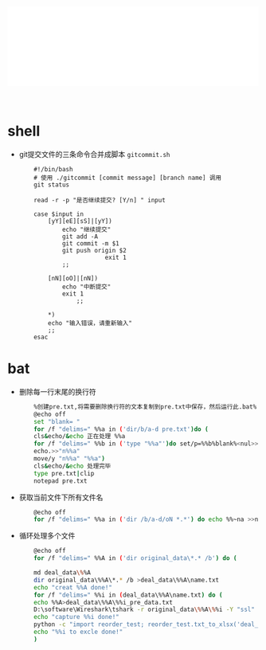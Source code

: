 <div id="navifation" class='headbar'>
    <iframe id='head' align="center" width="100%" height="160" src="others_show.html"  frameborder="no" border="0" marginwidth="0" marginheight="px" scrolling="no" ></iframe>
</div>
<style>
    .headbar{text-align:center}
    .iframe{margin:0 auto;}
</style>
<script>
    var oDiv = document.getElementById('head');
    oDiv.style.position = 'fixed'; oDiv.style.top = '0px'; oDiv.style.left = '0px';
</script>
<br><br>
<!-- ___________________________________________ -->
<!-- ___________________________________________ -->


# shell

* git提交文件的三条命令合并成脚本 ``gitcommit.sh``

    ```shell
        #!/bin/bash
        # 使用 ./gitcommit [commit message] [branch name] 调用
        git status
        
        read -r -p "是否继续提交? [Y/n] " input
        
        case $input in
            [yY][eE][sS]|[yY])
                echo "继续提交"
                git add -A
                git commit -m $1
                git push origin $2
                            exit 1
                ;;

            [nN][oO]|[nN])
                echo "中断提交"
                exit 1
                    ;;

            *)
            echo "输入错误，请重新输入"
            ;;
        esac

    ```

# bat
 * 删除每一行末尾的换行符
    ```bash
        %创建pre.txt,将需要删除换行符的文本复制到pre.txt中保存，然后运行此.bat%
        @echo off
        set "blank= "
        for /f "delims=" %%a in ('dir/b/a-d pre.txt')do (
        cls&echo/&echo 正在处理 %%a
        for /f "delims=" %%b in ('type "%%a"')do set/p=%%b%blank%<nul>>"n%%a"
        echo.>>"n%%a"
        move/y "n%%a" "%%a")
        cls&echo/&echo 处理完毕
        type pre.txt|clip
        notepad pre.txt
    ```

 * 获取当前文件下所有文件名
    ```bash
        @echo off
        for /f "delims=" %%a in ('dir /b/a-d/oN *.*') do echo %%~na >>name_list.txt
    ```

 * 循环处理多个文件
    ```bash
        @echo off
        for /f "delims=" %%A in ('dir original_data\*.* /b') do (

        md deal_data\%%A
        dir original_data\%%A\*.* /b >deal_data\%%A\name.txt 
        echo "creat %%A done!"
        for /f "delims=" %%i in (deal_data\%%A\name.txt) do (
        echo %%A>deal_data\%%A\%%i_pre_data.txt
        D:\software\Wireshark\tshark -r original_data\%%A\%%i -Y "ssl" -T fields -e tcp.stream -e ber.64bit_uint_as_bytes -e _ws.col.Info -e ssl.record.length>>deal_data\%%A\%%i_pre_data.txt
        echo "capture %%i done!"
        python -c "import reorder_test; reorder_test.txt_to_xlsx('deal_data\%%A\%%i_pre_data.txt')"
        echo "%%i to excle done!"
        )
    ```

